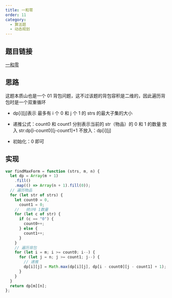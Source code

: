 ```yaml
---
title: 一和零
order: 11
category:
  - 算法题
  - 动态规划
---
```


## 题目链接

[一和零](https://leetcode.cn/problems/ones-and-zeroes/)

## 思路

这题本质山也是一个 01 背包问题，这不过该题的背包容积是二维的，因此遍历背包时是一个双重循环

- dp[i][j]表示 最多有 i 个 0 和 j 个 1 的 strs 的最大子集的大小
- 递推公式：count0 和 count1 分别表示当前的 str（物品）的 0 和 1 的数量
  放入 str:dp[i-count0][j-count1]+1
  不放入：dp[i][j]

- 初始化：0 即可

## 实现

```js
var findMaxForm = function (strs, m, n) {
  let dp = Array(m + 1)
    .fill()
    .map(() => Array(n + 1).fill(0));
  // 遍历物品
  for (let str of strs) {
    let count0 = 0,
      count1 = 0;
    //   统计0 1数量
    for (let c of str) {
      if (c == "0") {
        count0++;
      } else {
        count1++;
      }
    }
    // 遍历背包
    for (let i = m; i >= count0; i--) {
      for (let j = n; j >= count1; j--) {
        // 递推
        dp[i][j] = Math.max(dp[i][j], dp[i - count0][j - count1] + 1);
      }
    }
  }
  return dp[m][n];
};
```
